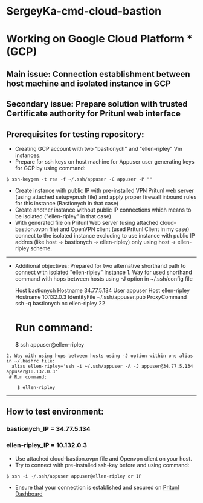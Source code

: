 # SergeyKa-cmd-cloud-bastion

# Working on Google Cloud Platform *(GCP)
## Main issue: Connection establishment between host machine and isolated instance in GCP
## Secondary issue: Prepare solution with trusted Certificate authority for Pritunl web interface

## Prerequisites for testing repository:
   + Creating GCP account with two "bastionych" and "ellen-ripley" Vm instances.
   + Prepare for ssh keys on host machine for Appuser user generating keys for GCP by using command:
    
    $ ssh-keygen -t rsa -f ~/.ssh/appuser -C appuser -P ""
   + Create instance with public IP with pre-installed VPN Pritunl web server (using attached setupvpn.sh file) and apply proper firewall inbound rules for this instance (Bastionych in that case)
   + Create another instance without public IP connections which means to be isolated ("ellen-ripley" in that case)
   + With generated file on Pritunl Web server (using attached cloud-bastion.ovpn file) and OpenVPN client (used Pritunl Client in my case) connect to the isolated instance excluding to use instance with public IP addres (like host -> bastionych -> ellen-ripley) only using host -> ellen-ripley scheme.
----------------------------------------------------------------------------------------------------------------------------------
   + Additional objectives: Prepared for two alternative shorthand path to connect with isolated "ellen-ripley" instance
    1. Way for used shorthand command with hops between hosts using -J option in ~/.ssh/config file
    
      Host bastionych
      Hostname 34.77.5.134
      User appuser
      Host ellen-ripley
      Hostname 10.132.0.3
      IdentityFile ~/.ssh/appuser.pub
      ProxyCommand ssh -q bastionych nc ellen-ripley 22
      # Run command:

        $ ssh appuser@ellen-ripley
        
    2. Way with using hops between hosts using -J option within one alias in ~/.bashrc file:
      alias ellen-ripley='ssh -i ~/.ssh/appuser -A -J appuser@34.77.5.134 appuser@10.132.0.3'
     # Run command:
        
        $ ellen-ripley
-----------------------------------------------------------------------------------------------------------------------------------
## How to test environment:
### bastionych_IP = 34.77.5.134
### ellen-ripley_IP = 10.132.0.3

   + Use attached cloud-bastion.ovpn file and Openvpn client on your host.
   + Try to connect with pre-installed ssh-key before and using command:
    
    $ ssh -i ~/.ssh/appuser appuser@ellen-ripley or IP
   + Ensure that your connection is established and secured on [Pritunl Dashboard](https://34.77.5.134/)

